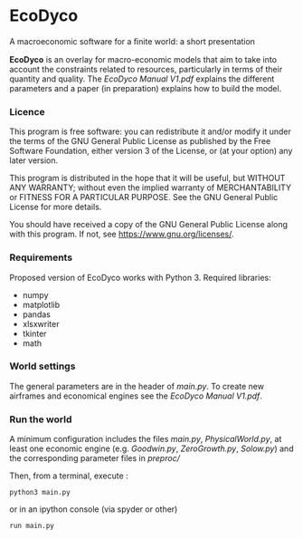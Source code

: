 # EcoDyco

A macroeconomic software for a ﬁnite world: a short presentation 


**EcoDyco** is an overlay for macro-economic models that aim to take into account the constraints related to resources, particularly in terms of their quantity and quality. The *EcoDyco Manual V1.pdf* explains the different parameters and a paper (in preparation) explains how to build the model.


### Licence

This program is free software: you can redistribute it and/or modify
it under the terms of the GNU General Public License as published by
the Free Software Foundation, either version 3 of the License, or
(at your option) any later version.

This program is distributed in the hope that it will be useful,
but WITHOUT ANY WARRANTY; without even the implied warranty of
MERCHANTABILITY or FITNESS FOR A PARTICULAR PURPOSE.  See the
GNU General Public License for more details.

You should have received a copy of the GNU General Public License
along with this program.  If not, see <https://www.gnu.org/licenses/>.


### Requirements
Proposed version of EcoDyco works with Python 3. Required libraries:
- numpy
- matplotlib
- pandas
- xlsxwriter
- tkinter
- math

### World settings
The general parameters are in the header of *main.py*. To create new airframes and economical engines see the *EcoDyco Manual V1.pdf*.


### Run the world
A minimum configuration includes the files *main.py*, *PhysicalWorld.py*, at least one economic engine (e.g. *Goodwin.py*, *ZeroGrowth.py*, *Solow.py*) and the corresponding parameter files in *preproc/*

Then, from a terminal, execute :
```
python3 main.py
```
or in an ipython console (via spyder or other)
```
run main.py
```

<!-- ### New economical engine -->
<!-- See the manual *Manual EcoDyco V1.pdf* -->


<!-- ### New resource sheet -->
<!-- See the manual *Manual EcoDyco V1.pdf* -->



